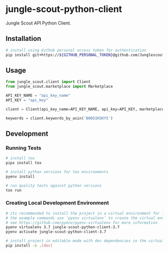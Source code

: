 # jungle-scout-python-client

Jungle Scout API Python Client.

## Installation

```bash
# install using Github personal access token for authentication
pip install git+https://${GITHUB_PERSONAL_TOKEN}@github.com/Junglescout/jungle-scout-python-client.git@main
```

## Usage

```python
from jungle_scout.client import Client
from jungle_scout.marketplace import Marketplace

API_KEY_NAME = "api_key_name"
API_KEY = "api_key"

client = Client(api_key_name=API_KEY_NAME, api_key=API_KEY, marketplace=Marketplace.US)

keywords = client.keywords_by_asin('B005IHSKYS')
```

## Development

### Running Tests

```bash
# install tox
pipx install tox

# install python versions for tox environments
pyenv install

# run quality tests against python versions
tox run
```

### Creating Local Development Environment

```bash
# its recommended to install the project in a virtual environment for local development
# the example commands use `pyenv virtualenv` to create the virtual environment
# see https://github.com/pyenv/pyenv-virtualenv for more information
pyenv virtualenv 3.7 jungle-scout-python-client-3.7
pyenv activate jungle-scout-python-client-3.7

# install project in editable mode with dev dependencies in the virtual environment
pip install -e .[dev]
```
